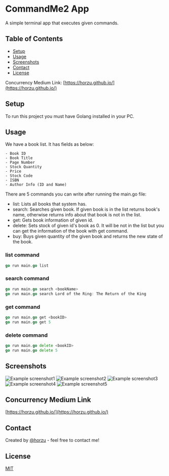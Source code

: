 # CommandMe2 App

A simple terminal app that executes given commands.

## Table of Contents

* [Setup](#setup)
* [Usage](#usage)
* [Screenshots](#screenshots)
* [Contact](#contact)
* [License](#license)

Concurrency Medium Link: [https://horzu.github.io/](https://horzu.github.io/)

## Setup

To run this project you must have Golang installed in your PC.

## Usage

We have a book list. It has fields as below:

```dash
- Book ID
- Book Title
- Page Number
- Stock Quantity
- Price
- Stock Code
- ISBN
- Author Info (ID and Name)
```

There are 5 commands you can write after running the main.go file:

* list: Lists all books that system has.
* search: Searches given book. If given book is in the list returns book's name, otherwise returns info about that book is not in the list.
* get: Gets book information of given id.
* delete: Sets stock of given id's book as 0. It will be not in the list but you can get the information of the book with get command.
* buy: Buys given quantity of the given book and returns the new state of the book.

### list command

```go
go run main.go list
```

### search command

```go
go run main.go search <bookName>
go run main.go search Lord of the Ring: The Return of the King
```

### get command

```go
go run main.go get <bookID>
go run main.go get 5
```

### delete command

```go
go run main.go delete <bookID>
go run main.go delete 5
```

## Screenshots

![Example screenshot1](./img/listCommand.png)
![Example screenshot2](./img/searchCommand.png)
![Example screenshot3](./img/searchCommand.png)
![Example screenshot4](./img/searchCommand.png)
![Example screenshot5](./img/searchCommand.png)

## Concurrency Medium Link

[https://horzu.github.io/](https://horzu.github.io/)

## Contact

Created by [@horzu](https://horzu.github.io/) - feel free to contact me!

## License

[MIT](https://choosealicense.com/licenses/mit/)
